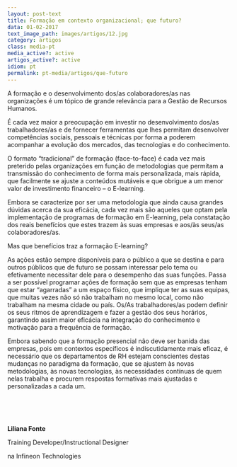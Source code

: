 ```yaml
---
layout: post-text
title: Formação em contexto organizacional; que futuro?
data: 01-02-2017
text_image_path: images/artigos/12.jpg
category: artigos
class: media-pt
media_active?: active
artigos_active?: active
idiom: pt
permalink: pt-media/artigos/que-futuro
---
```


A formação e o desenvolvimento dos/as colaboradores/as nas organizações é um tópico de grande relevância para a Gestão de Recursos Humanos.

É cada vez maior a preocupação em investir no desenvolvimento dos/as trabalhadores/as e de fornecer ferramentas que lhes permitam desenvolver competências sociais, pessoais e técnicas por forma a poderem acompanhar a evolução dos mercados, das tecnologias e do conhecimento.

O formato “tradicional” de formação (face-to-face) é cada vez mais preterido pelas organizações em função de metodologias que permitam a transmissão do conhecimento de forma mais personalizada, mais rápida, que facilmente se ajuste a conteúdos mutáveis e que obrigue a um menor valor de investimento financeiro – o E-learning.

Embora se caracterize por ser uma metodologia que ainda causa grandes dúvidas acerca da sua eficácia, cada vez mais são aqueles que optam pela implementação de programas de formação em E-learning, pela constatação dos reais benefícios que estes trazem às suas empresas e aos/às seus/as colaboradores/as.

Mas que benefícios traz a formação E-learning?

As ações estão sempre disponíveis para o público a que se destina e para outros públicos que de futuro se possam interessar pelo tema ou efetivamente necessitar dele para o desempenho das suas funções. Passa a ser possível programar ações de formação sem que as empresas tenham que estar “agarradas” a um espaço físico, que implique ter as suas equipas, que muitas vezes não só não trabalham no mesmo local, como não trabalham na mesma cidade ou país. Os/As trabalhadores/as podem definir os seus ritmos de aprendizagem e fazer a gestão dos seus horários, garantindo assim maior eficácia na integração do conhecimento e motivação para a frequência de formação.

Embora sabendo que a formação presencial não deve ser banida das empresas, pois em contextos específicos é indiscutidamente mais eficaz, é necessário que os departamentos de RH estejam conscientes destas mudanças no paradigma da formação, que se ajustem às novas metodologias, às novas tecnologias, às necessidades contínuas de quem nelas trabalha e procurem respostas formativas mais ajustadas e personalizadas a cada um.

 <br><br><br>

**Liliana Fonte**

Training Developer/Instructional Designer

na Infineon Technologies